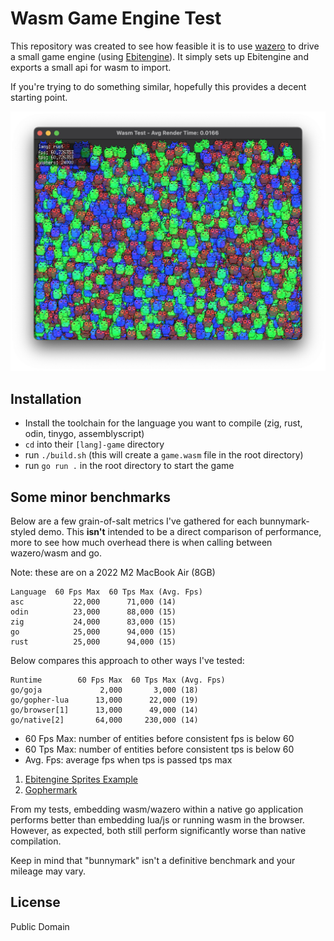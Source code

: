# Wasm Game Engine Test

This repository was created to see how feasible it is to use [wazero](https://wazero.io/) to drive a small game engine (using [Ebitengine](https://ebitengine.org/)). It simply sets up Ebitengine and exports a small api for wasm to import.

If you're trying to do something similar, hopefully this provides a decent starting point.

![](screenshot.png)

## Installation

- Install the toolchain for the language you want to compile (zig, rust, odin, tinygo, assemblyscript)
- `cd` into their `[lang]-game` directory
- run `./build.sh` (this will create a `game.wasm` file in the root directory)
- run `go run .` in the root directory to start the game

## Some minor benchmarks

Below are a few grain-of-salt metrics I've gathered for each bunnymark-styled demo. This **isn't** intended to be a direct comparison of performance, more to see how much overhead there is when calling between wazero/wasm and go.

Note: these are on a 2022 M2 MacBook Air (8GB)

```
Language  60 Fps Max  60 Tps Max (Avg. Fps)
asc           22,000      71,000 (14)
odin          23,000      88,000 (15)
zig           24,000      83,000 (15)
go            25,000      94,000 (15)
rust          25,000      94,000 (15)
```

Below compares this approach to other ways I've tested:

```
Runtime        60 Fps Max  60 Tps Max (Avg. Fps)
go/goja             2,000       3,000 (18)
go/gopher-lua      13,000      22,000 (19)
go/browser[1]      13,000      49,000 (14)
go/native[2]       64,000     230,000 (14)
```

- 60 Fps Max: number of entities before consistent fps is below 60
- 60 Tps Max: number of entities before consistent tps is below 60
- Avg. Fps: average fps when tps is passed tps max

1. [Ebitengine Sprites Example](https://ebitengine.org/en/examples/sprites.html)
2. [Gophermark](https://github.com/judah-caruso/gophermark)

From my tests, embedding wasm/wazero within a native go application
performs better than embedding lua/js or running wasm in the browser.
However, as expected, both still perform significantly worse than native compilation.

Keep in mind that "bunnymark" isn't a definitive benchmark and your mileage may vary.

## License

Public Domain
